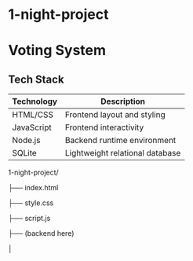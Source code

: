# 1-night-project

# Voting System 

##  Tech Stack

| Technology | Description                         |
|------------|-------------------------------------|
| HTML/CSS   | Frontend layout and styling         |
| JavaScript | Frontend interactivity              |
| Node.js    | Backend runtime environment         |
| SQLite     | Lightweight relational database     |


1-night-project/

├── index.html

├── style.css

├── script.js

├── (backend here)

│
